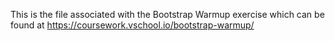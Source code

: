 This is the file associated with the Bootstrap Warmup exercise which can be found at https://coursework.vschool.io/bootstrap-warmup/